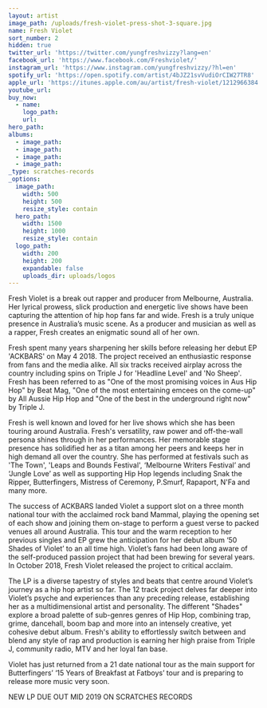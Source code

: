 ```yaml
---
layout: artist
image_path: /uploads/fresh-violet-press-shot-3-square.jpg
name: Fresh Violet
sort_number: 2
hidden: true
twitter_url: 'https://twitter.com/yungfreshvizzy?lang=en'
facebook_url: 'https://www.facebook.com/Freshviolet/'
instagram_url: 'https://www.instagram.com/yungfreshvizzy/?hl=en'
spotify_url: 'https://open.spotify.com/artist/4bJZ21svVudiOrCIW27TR8'
apple_url: 'https://itunes.apple.com/au/artist/fresh-violet/1212966384'
youtube_url:
buy_now:
  - name:
    logo_path:
    url:
hero_path:
albums:
  - image_path:
  - image_path:
  - image_path:
  - image_path:
_type: scratches-records
_options:
  image_path:
    width: 500
    height: 500
    resize_style: contain
  hero_path:
    width: 1500
    height: 1000
    resize_style: contain
  logo_path:
    width: 200
    height: 200
    expandable: false
    uploads_dir: uploads/logos
---
```


Fresh Violet is a break out rapper and producer from Melbourne, Australia. Her lyrical prowess, slick production and energetic live shows have been capturing the attention of hip hop fans far and wide. Fresh is a truly unique presence in Australia’s music scene. As a producer and musician as well as a rapper, Fresh creates an enigmatic sound all of her own.

Fresh spent many years sharpening her skills before releasing her debut EP 'ACKBARS' on May 4 2018. The project received an enthusiastic response from fans and the media alike. All six tracks received airplay across the country including spins on Triple J for 'Headline Level' and 'No Sheep'. Fresh has been referred to as "One of the most promising voices in Aus Hip Hop" by Beat Mag, "One of the most entertaining emcees on the come-up" by All Aussie Hip Hop and "One of the best in the underground right now" by Triple J.

Fresh is well known and loved for her live shows which she has been touring around Australia. Fresh's versatility, raw power and off-the-wall persona shines through in her performances. Her memorable stage presence has solidified her as a titan among her peers and keeps her in high demand all over the country. She has performed at festivals such as 'The Town', 'Leaps and Bounds Festival', ‘Melbourne Writers Festival’ and ‘Jungle Love’ as well as supporting Hip Hop legends including Snak the Ripper, Butterfingers, Mistress of Ceremony, P.Smurf, Rapaport, N'Fa and many more.

The success of ACKBARS landed Violet a support slot on a three month national tour with the acclaimed rock band Mammal, playing the opening set of each show and joining them on-stage to perform a guest verse to packed venues all around Australia. This tour and the warm reception to her previous singles and EP grew the anticipation for her debut album ‘50 Shades of Violet’ to an all time high. Violet’s fans had been long aware of the self-produced passion project that had been brewing for several years. In October 2018, Fresh Violet released the project to critical acclaim.

The LP is a diverse tapestry of styles and beats that centre around Violet’s journey as a hip hop artist so far. The 12 track project delves far deeper into Violet’s psyche and experiences than any preceding release, establishing her as a multidimensional artist and personality. The different "Shades" explore a broad palette of sub-genres genres of Hip Hop, combining trap, grime, dancehall, boom bap and more into an intensely creative, yet cohesive debut album. Fresh's ability to effortlessly switch between and blend any style of rap and production is earning her high praise from Triple J, community radio, MTV and her loyal fan base.

Violet has just returned from a 21 date national tour as the main support for Butterfingers’ ‘15 Years of Breakfast at Fatboys’ tour and is preparing to release more music very soon.

NEW LP DUE OUT MID 2019 ON SCRATCHES RECORDS